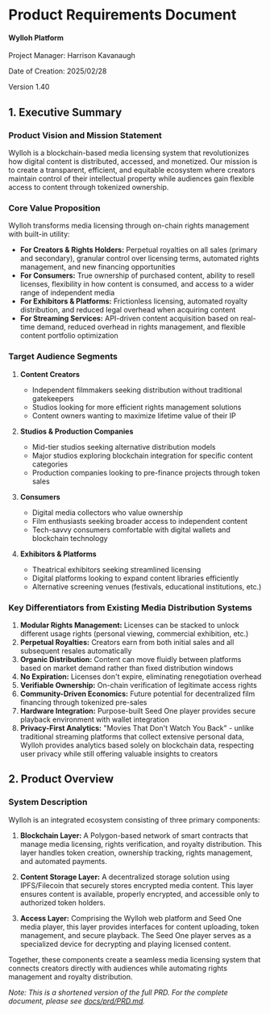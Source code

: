 # Product Requirements Document

#### Wylloh Platform

Project Manager: Harrison Kavanaugh

Date of Creation: 2025/02/28

Version 1.40

## 1. Executive Summary

### Product Vision and Mission Statement
Wylloh is a blockchain-based media licensing system that revolutionizes how digital content is distributed, accessed, and monetized. Our mission is to create a transparent, efficient, and equitable ecosystem where creators maintain control of their intellectual property while audiences gain flexible access to content through tokenized ownership.

### Core Value Proposition
Wylloh transforms media licensing through on-chain rights management with built-in utility:
- **For Creators & Rights Holders:** Perpetual royalties on all sales (primary and secondary), granular control over licensing terms, automated rights management, and new financing opportunities
- **For Consumers:** True ownership of purchased content, ability to resell licenses, flexibility in how content is consumed, and access to a wider range of independent media
- **For Exhibitors & Platforms:** Frictionless licensing, automated royalty distribution, and reduced legal overhead when acquiring content
- **For Streaming Services:** API-driven content acquisition based on real-time demand, reduced overhead in rights management, and flexible content portfolio optimization

### Target Audience Segments
1. **Content Creators**
   - Independent filmmakers seeking distribution without traditional gatekeepers
   - Studios looking for more efficient rights management solutions
   - Content owners wanting to maximize lifetime value of their IP

2. **Studios & Production Companies**
   - Mid-tier studios seeking alternative distribution models
   - Major studios exploring blockchain integration for specific content categories
   - Production companies looking to pre-finance projects through token sales

3. **Consumers**
   - Digital media collectors who value ownership
   - Film enthusiasts seeking broader access to independent content
   - Tech-savvy consumers comfortable with digital wallets and blockchain technology

4. **Exhibitors & Platforms**
   - Theatrical exhibitors seeking streamlined licensing
   - Digital platforms looking to expand content libraries efficiently
   - Alternative screening venues (festivals, educational institutions, etc.)

### Key Differentiators from Existing Media Distribution Systems
1. **Modular Rights Management:** Licenses can be stacked to unlock different usage rights (personal viewing, commercial exhibition, etc.)
2. **Perpetual Royalties:** Creators earn from both initial sales and all subsequent resales automatically
3. **Organic Distribution:** Content can move fluidly between platforms based on market demand rather than fixed distribution windows
4. **No Expiration:** Licenses don't expire, eliminating renegotiation overhead
5. **Verifiable Ownership:** On-chain verification of legitimate access rights
6. **Community-Driven Economics:** Future potential for decentralized film financing through tokenized pre-sales
7. **Hardware Integration:** Purpose-built Seed One player provides secure playback environment with wallet integration
8. **Privacy-First Analytics:** "Movies That Don't Watch You Back" - unlike traditional streaming platforms that collect extensive personal data, Wylloh provides analytics based solely on blockchain data, respecting user privacy while still offering valuable insights to creators

## 2. Product Overview

### System Description
Wylloh is an integrated ecosystem consisting of three primary components:

1. **Blockchain Layer:** A Polygon-based network of smart contracts that manage media licensing, rights verification, and royalty distribution. This layer handles token creation, ownership tracking, rights management, and automated payments.

2. **Content Storage Layer:** A decentralized storage solution using IPFS/Filecoin that securely stores encrypted media content. This layer ensures content is available, properly encrypted, and accessible only to authorized token holders.

3. **Access Layer:** Comprising the Wylloh web platform and Seed One media player, this layer provides interfaces for content uploading, token management, and secure playback. The Seed One player serves as a specialized device for decrypting and playing licensed content.

Together, these components create a seamless media licensing system that connects creators directly with audiences while automating rights management and royalty distribution.

_Note: This is a shortened version of the full PRD. For the complete document, please see [docs/prd/PRD.md](docs/prd/PRD.md)._ 